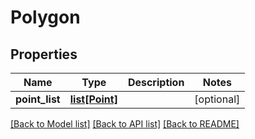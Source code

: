 # Polygon

## Properties
Name | Type | Description | Notes
------------ | ------------- | ------------- | -------------
**point_list** | [**list[Point]**](Point.md) |  | [optional] 

[[Back to Model list]](../README.md#documentation-for-models) [[Back to API list]](../README.md#documentation-for-api-endpoints) [[Back to README]](../README.md)

